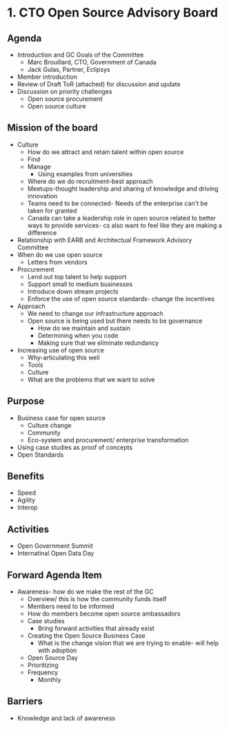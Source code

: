 # 1. CTO Open Source Advisory Board 
## Agenda 
* Introduction and GC Goals of the Committee
  * Marc Brouillard, CTO, Government of Canada 
  * Jack Gulas, Partner, Eclipsys
* Member introduction 
* Review of Draft ToR (attached) for discussion and update 
* Discussion on priority challenges 
  * Open source procurement 
  * Open source culture 
## Mission of the board 
* Culture
  * How do we attract and retain talent within open source 
  * Find
  * Manage
    * Using examples from universities 
  * Where do we do recruitment-best approach 
  * Meetups-thought leadership and sharing of knowledge and driving innovation 
  * Teams need to be connected- Needs of the enterprise can't be taken for granted 
  * Canada can take a leadership role in open source related to better ways to provide services- cs also want to feel like they are making a difference 
* Relationship with EARB and Architectual Framework Advisory Committee
* When do we use open source 
  * Letters from vendors 
* Procurement 
  * Lend out top talent to help support
  * Support small to medium businesses
  * Introduce down stream projects 
  * Enforce the use of open source standards- change the incentives 
* Approach 
  * We need to change our infrastructure approach 
  * Open source is being used but there needs to be governance 
    * How do we maintain and sustain 
    * Determining when you code 
    * Making sure that we eliminate redundancy
* Increasing use of open source 
  * Why-articulating this well 
  * Tools
  * Culture
  * What are the problems that we want to solve 

## Purpose 
* Business case for open source 
  * Culture change 
  * Community 
  * Eco-system and procurement/ enterprise transformation 
* Using case studies as proof of concepts 
* Open Standards 

## Benefits 
* Speed 
* Agility 
* Interop 

## Activities 
* Open Government Summit 
* Internatinal Open Data Day 

## Forward Agenda Item 
* Awareness- how do we make the rest of the GC
  * Overview/ this is how the community funds itself
  * Members need to be informed 
  * How do members become open source ambassadors 
  * Case studies 
    * Bring forward activities that already exist 
  * Creating the Open Source Business Case 
    * What is the change vision that we are trying to enable- will help with adoption 
  * Open Source Day 
  * Prioritizing 
  * Frequency 
    * Monthly 

## Barriers 
* Knowledge and lack of awareness
  
    
